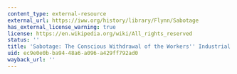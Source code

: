 ```yaml
---
content_type: external-resource
external_url: https://iww.org/history/library/Flynn/Sabotage
has_external_license_warning: true
license: https://en.wikipedia.org/wiki/All_rights_reserved
status: ''
title: 'Sabotage: The Conscious Withdrawal of the Workers'' Industrial Efficiency'
uid: ec9e0e0b-ba94-48a6-a096-a429ff792ad0
wayback_url: ''
---
```

